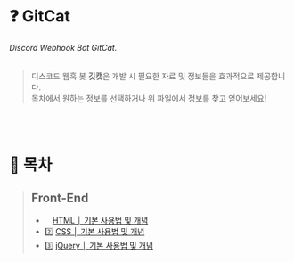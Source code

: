 # ❓ GitCat
###### Discord Webhook Bot GitCat.
> 디스코드 웹훅 봇 **깃캣**은 개발 시 필요한 자료 및 정보들을 효과적으로 제공합니다.<br>
> 목차에서 원하는 정보를 선택하거나 위 파일에서 정보를 찾고 얻어보세요!

<br><br>
# 🔎 목차
> ## Front-End
> * <img height="10" src="https://upload.wikimedia.org/wikipedia/commons/thumb/3/38/HTML5_Badge.svg/512px-HTML5_Badge.svg.png?20110131171049" style="max-width: 100%;"> [HTML │ 기본 사용법 및 개념](https://github.com/TANITAN2/GitCat/blob/main/front_end/HTML%20%E2%94%82%20%EA%B8%B0%EB%B3%B8%20%EC%82%AC%EC%9A%A9%EB%B2%95%20%EB%B0%8F%20%EA%B0%9C%EB%85%90.md)<br>
> * 2️⃣ [CSS │ 기본 사용법 및 개념](https://github.com/TANITAN2/GitCat/blob/main/front_end/CSS%20%E2%94%82%20%EA%B8%B0%EB%B3%B8%20%EC%82%AC%EC%9A%A9%EB%B2%95%20%EB%B0%8F%20%EA%B0%9C%EB%85%90.md)<br>
> * 3️⃣ [jQuery │ 기본 사용법 및 개념](https://github.com/TANITAN2/GitCat/blob/main/front_end/jQuery%20%E2%94%82%20%EA%B8%B0%EB%B3%B8%20%EC%82%AC%EC%9A%A9%EB%B2%95%20%EB%B0%8F%20%EA%B0%9C%EB%85%90.md)
